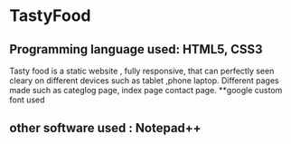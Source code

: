 # TastyFood
## Programming language used: HTML5, CSS3
Tasty food is a static website , fully responsive, that can perfectly seen cleary on different devices such as tablet ,phone laptop.
Different pages made such as categlog page, index page contact page.
**google custom font used 
## other software used : Notepad++

